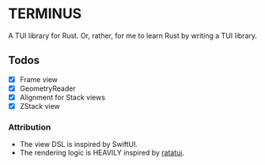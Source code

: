 # TERMINUS

A TUI library for Rust. Or, rather, for me to learn Rust by writing a TUI library.

## Todos

- [x] Frame view
- [x] GeometryReader
- [x] Alignment for Stack views
- [x] ZStack view

### Attribution

- The view DSL is inspired by SwiftUI.
- The rendering logic is HEAVILY inspired by [ratatui](https://github.com/ratatui-org/ratatui).
